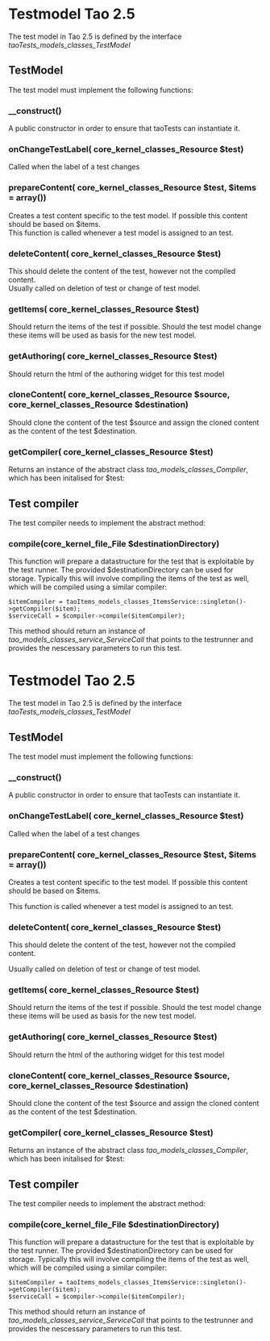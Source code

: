<!--
author:
    - 'Joel Bout'
created_at: '2013-10-31 17:51:03'
updated_at: '2013-11-04 17:03:26'
tags:
    - Testrunner
-->

Testmodel Tao 2.5
=================

The test model in Tao 2.5 is defined by the interface *taoTests\_models\_classes\_TestModel*

TestModel
---------

The test model must implement the following functions:

### \_\_construct()

A public constructor in order to ensure that taoTests can instantiate it.

### onChangeTestLabel( core\_kernel\_classes\_Resource \$test)

Called when the label of a test changes

### prepareContent( core\_kernel\_classes\_Resource \$test, \$items = array())

Creates a test content specific to the test model. If possible this content should be based on \$items.\
This function is called whenever a test model is assigned to an test.

### deleteContent( core\_kernel\_classes\_Resource \$test)

This should delete the content of the test, however not the compiled content.\
Usually called on deletion of test or change of test model.

### getItems( core\_kernel\_classes\_Resource \$test)

Should return the items of the test if possible. Should the test model change these items will be used as basis for the new test model.

### getAuthoring( core\_kernel\_classes\_Resource \$test)

Should return the html of the authoring widget for this test model

### cloneContent( core\_kernel\_classes\_Resource \$source, core\_kernel\_classes\_Resource \$destination)

Should clone the content of the test \$source and assign the cloned content as the content of the test \$destination.

### getCompiler( core\_kernel\_classes\_Resource \$test)

Returns an instance of the abstract class *tao\_models\_classes\_Compiler*, which has been initalised for \$test:

Test compiler
-------------

The test compiler needs to implement the abstract method:

### compile(core\_kernel\_file\_File \$destinationDirectory)

This function will prepare a datastructure for the test that is exploitable by the test runner. The provided \$destinationDirectory can be used for storage. Typically this will involve compiling the items of the test as well, which will be compiled using a similar compiler:

    $itemCompiler = taoItems_models_classes_ItemsService::singleton()->getCompiler($item);
    $serviceCall = $compiler->compile($itemCompiler);

This method should return an instance of *tao\_models\_classes\_service\_ServiceCall* that points to the testrunner and provides the nescessary parameters to run this test.

Testmodel Tao 2.5
=================

The test model in Tao 2.5 is defined by the interface *taoTests\_models\_classes\_TestModel*

TestModel
---------

The test model must implement the following functions:

### \_\_construct()

A public constructor in order to ensure that taoTests can instantiate it.

### onChangeTestLabel( core\_kernel\_classes\_Resource \$test)

Called when the label of a test changes

### prepareContent( core\_kernel\_classes\_Resource \$test, \$items = array())

Creates a test content specific to the test model. If possible this content should be based on \$items.<br/>

This function is called whenever a test model is assigned to an test.

### deleteContent( core\_kernel\_classes\_Resource \$test)

This should delete the content of the test, however not the compiled content.<br/>

Usually called on deletion of test or change of test model.

### getItems( core\_kernel\_classes\_Resource \$test)

Should return the items of the test if possible. Should the test model change these items will be used as basis for the new test model.

### getAuthoring( core\_kernel\_classes\_Resource \$test)

Should return the html of the authoring widget for this test model

### cloneContent( core\_kernel\_classes\_Resource \$source, core\_kernel\_classes\_Resource \$destination)

Should clone the content of the test \$source and assign the cloned content as the content of the test \$destination.

### getCompiler( core\_kernel\_classes\_Resource \$test)

Returns an instance of the abstract class *tao\_models\_classes\_Compiler*, which has been initalised for \$test:

Test compiler
-------------

The test compiler needs to implement the abstract method:

### compile(core\_kernel\_file\_File \$destinationDirectory)

This function will prepare a datastructure for the test that is exploitable by the test runner. The provided \$destinationDirectory can be used for storage. Typically this will involve compiling the items of the test as well, which will be compiled using a similar compiler:

    $itemCompiler = taoItems_models_classes_ItemsService::singleton()->getCompiler($item);
    $serviceCall = $compiler->compile($itemCompiler);

This method should return an instance of *tao\_models\_classes\_service\_ServiceCall* that points to the testrunner and provides the nescessary parameters to run this test.


